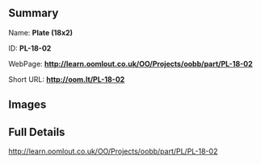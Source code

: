 

## Summary
 
Name: __Plate (18x2)__

ID: __PL-18-02__

WebPage: __http://learn.oomlout.co.uk/OO/Projects/oobb/part/PL-18-02__

Short URL: __http://oom.lt/PL-18-02__


## Images




## Full Details

 http://learn.oomlout.co.uk/OO/Projects/oobb/part/PL/PL-18-02

